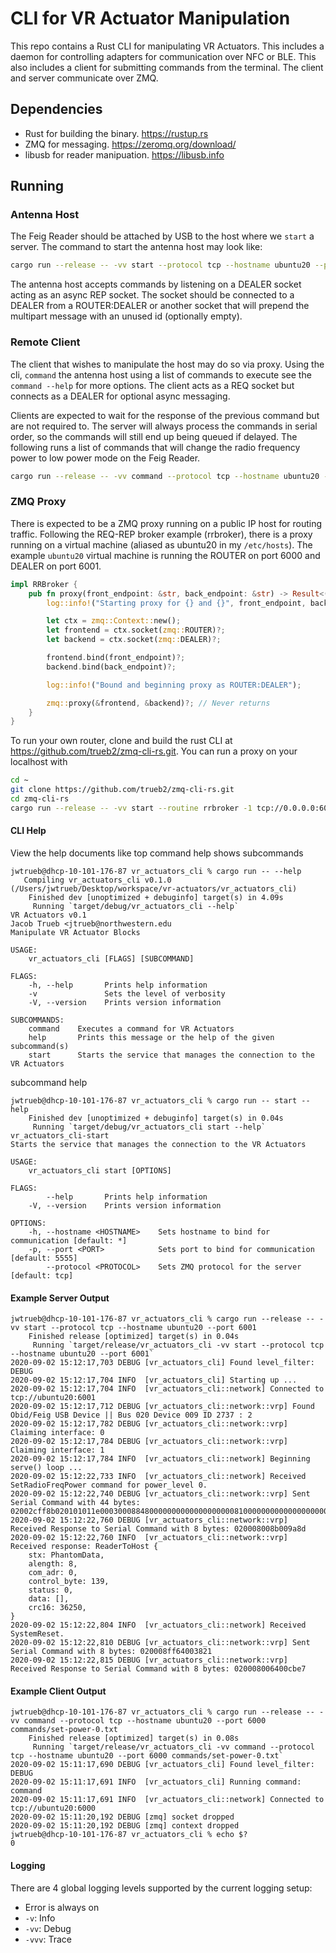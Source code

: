 # CLI for VR Actuator Manipulation

This repo contains a Rust CLI for manipulating VR Actuators. This includes a daemon for controlling adapters for communication over NFC or BLE. This also includes a client for submitting commands from the terminal. The client and server communicate over ZMQ.

## Dependencies

- Rust for building the binary. https://rustup.rs
- ZMQ for messaging. https://zeromq.org/download/
- libusb for reader manipuation. https://libusb.info

## Running

### Antenna Host

The Feig Reader should be attached by USB to the host where we `start` a server. The command to start the antenna host may look like:
 ```bash
cargo run --release -- -vv start --protocol tcp --hostname ubuntu20 --port 6001
 ```
 The antenna host accepts commands by listening on a DEALER socket acting as an async REP socket. The socket should be connected to a DEALER from a ROUTER:DEALER or another socket that will prepend the multipart message with an unused id (optionally empty).

### Remote Client

 The client that wishes to manipulate the host may do so via proxy. Using the cli, `command` the antenna host using a list of commands to execute see the `command --help` for more options. The client acts as a REQ socket but connects as a DEALER for optional async messaging.

 Clients are expected to wait for the response of the previous command but are not required to. The server will always process the commands in serial order, so the commands will still end up being queued if delayed. The following runs a list of commands that will change the radio frequency power to low power mode on the Feig Reader.
 ```bash
cargo run --release -- -vv command --protocol tcp --hostname ubuntu20 --port 6000 commands/set-power-0.txt
 ```


### ZMQ Proxy

There is expected to be a ZMQ proxy running on a public IP host for routing traffic. Following the REQ-REP broker example (rrbroker), there is a proxy running on a virtual machine (aliased as ubuntu20 in my `/etc/hosts`). The example `ubuntu20` virtual machine is running the ROUTER on port 6000 and DEALER on port 6001.

```rust
impl RRBroker {
    pub fn proxy(front_endpoint: &str, back_endpoint: &str) -> Result<(), CliError> {
        log::info!("Starting proxy for {} and {}", front_endpoint, back_endpoint);

        let ctx = zmq::Context::new();
        let frontend = ctx.socket(zmq::ROUTER)?;
        let backend = ctx.socket(zmq::DEALER)?;

        frontend.bind(front_endpoint)?;
        backend.bind(back_endpoint)?;

        log::info!("Bound and beginning proxy as ROUTER:DEALER");

        zmq::proxy(&frontend, &backend)?; // Never returns
    }
}
```

To run your own router, clone and build the rust CLI at https://github.com/trueb2/zmq-cli-rs.git. You can run a proxy on your localhost with

```bash
cd ~
git clone https://github.com/trueb2/zmq-cli-rs.git
cd zmq-cli-rs
cargo run --release -- -vv start --routine rrbroker -1 tcp://0.0.0.0:6000 -2 tcp://0.0.0.0:6001 --socket-type proxy
```


#### CLI Help
View the help documents like top command help shows subcommands
```
jwtrueb@dhcp-10-101-176-87 vr_actuators_cli % cargo run -- --help
   Compiling vr_actuators_cli v0.1.0 (/Users/jwtrueb/Desktop/workspace/vr-actuators/vr_actuators_cli)
    Finished dev [unoptimized + debuginfo] target(s) in 4.09s
     Running `target/debug/vr_actuators_cli --help`
VR Actuators v0.1
Jacob Trueb <jtrueb@northwestern.edu
Manipulate VR Actuator Blocks

USAGE:
    vr_actuators_cli [FLAGS] [SUBCOMMAND]

FLAGS:
    -h, --help       Prints help information
    -v               Sets the level of verbosity
    -V, --version    Prints version information

SUBCOMMANDS:
    command    Executes a command for VR Actuators
    help       Prints this message or the help of the given subcommand(s)
    start      Starts the service that manages the connection to the VR Actuators
```

subcommand help
```
jwtrueb@dhcp-10-101-176-87 vr_actuators_cli % cargo run -- start --help
    Finished dev [unoptimized + debuginfo] target(s) in 0.04s
     Running `target/debug/vr_actuators_cli start --help`
vr_actuators_cli-start
Starts the service that manages the connection to the VR Actuators

USAGE:
    vr_actuators_cli start [OPTIONS]

FLAGS:
        --help       Prints help information
    -V, --version    Prints version information

OPTIONS:
    -h, --hostname <HOSTNAME>    Sets hostname to bind for communication [default: *]
    -p, --port <PORT>            Sets port to bind for communication [default: 5555]
        --protocol <PROTOCOL>    Sets ZMQ protocol for the server [default: tcp]
```


#### Example Server Output
```
jwtrueb@dhcp-10-101-176-87 vr_actuators_cli % cargo run --release -- -vv start --protocol tcp --hostname ubuntu20 --port 6001
    Finished release [optimized] target(s) in 0.04s
     Running `target/release/vr_actuators_cli -vv start --protocol tcp --hostname ubuntu20 --port 6001`
2020-09-02 15:12:17,703 DEBUG [vr_actuators_cli] Found level_filter: DEBUG
2020-09-02 15:12:17,704 INFO  [vr_actuators_cli] Starting up ...
2020-09-02 15:12:17,704 INFO  [vr_actuators_cli::network] Connected to tcp://ubuntu20:6001
2020-09-02 15:12:17,712 DEBUG [vr_actuators_cli::network::vrp] Found Obid/Feig USB Device || Bus 020 Device 009 ID 2737 : 2
2020-09-02 15:12:17,782 DEBUG [vr_actuators_cli::network::vrp] Claiming interface: 0
2020-09-02 15:12:17,784 DEBUG [vr_actuators_cli::network::vrp] Claiming interface: 1
2020-09-02 15:12:17,784 INFO  [vr_actuators_cli::network] Beginning serve() loop ...
2020-09-02 15:12:22,733 INFO  [vr_actuators_cli::network] Received SetRadioFreqPower command for power_level 0.
2020-09-02 15:12:22,740 DEBUG [vr_actuators_cli::network::vrp] Sent Serial Command with 44 bytes: 02002cff8b020101011e0003000884800000000000000000008100000000000000000000000000000000a7e6
2020-09-02 15:12:22,760 DEBUG [vr_actuators_cli::network::vrp] Received Response to Serial Command with 8 bytes: 020008008b009a8d
2020-09-02 15:12:22,760 INFO  [vr_actuators_cli::network::vrp] Received response: ReaderToHost {
    stx: PhantomData,
    alength: 8,
    com_adr: 0,
    control_byte: 139,
    status: 0,
    data: [],
    crc16: 36250,
}
2020-09-02 15:12:22,804 INFO  [vr_actuators_cli::network] Received SystemReset.
2020-09-02 15:12:22,810 DEBUG [vr_actuators_cli::network::vrp] Sent Serial Command with 8 bytes: 020008ff64003821
2020-09-02 15:12:22,815 DEBUG [vr_actuators_cli::network::vrp] Received Response to Serial Command with 8 bytes: 020008006400cbe7
```

#### Example Client Output
```
jwtrueb@dhcp-10-101-176-87 vr_actuators_cli % cargo run --release -- -vv command --protocol tcp --hostname ubuntu20 --port 6000 commands/set-power-0.txt
    Finished release [optimized] target(s) in 0.08s
     Running `target/release/vr_actuators_cli -vv command --protocol tcp --hostname ubuntu20 --port 6000 commands/set-power-0.txt`
2020-09-02 15:11:17,690 DEBUG [vr_actuators_cli] Found level_filter: DEBUG
2020-09-02 15:11:17,691 INFO  [vr_actuators_cli] Running command: command
2020-09-02 15:11:17,691 INFO  [vr_actuators_cli::network] Connected to tcp://ubuntu20:6000
2020-09-02 15:11:20,192 DEBUG [zmq] socket dropped
2020-09-02 15:11:20,192 DEBUG [zmq] context dropped
jwtrueb@dhcp-10-101-176-87 vr_actuators_cli % echo $?
0
```

#### Logging

There are 4 global logging levels supported by the current logging setup:
- Error is always on
- `-v`: Info
- `-vv`: Debug
- `-vvv`: Trace